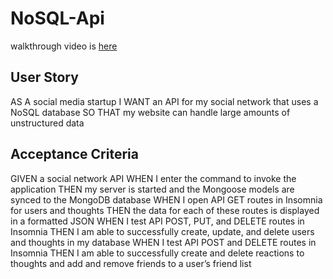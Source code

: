 # NoSQL-Api
walkthrough video is [here](<images/Untitled_ Jul 9, 2023 12_01 AM.webm>)


## User Story
AS A social media startup
I WANT an API for my social network that uses a NoSQL database
SO THAT my website can handle large amounts of unstructured data

## Acceptance Criteria 
GIVEN a social network API
WHEN I enter the command to invoke the application
THEN my server is started and the Mongoose models are synced to the MongoDB database
WHEN I open API GET routes in Insomnia for users and thoughts
THEN the data for each of these routes is displayed in a formatted JSON
WHEN I test API POST, PUT, and DELETE routes in Insomnia
THEN I am able to successfully create, update, and delete users and thoughts in my database
WHEN I test API POST and DELETE routes in Insomnia
THEN I am able to successfully create and delete reactions to thoughts and add and remove friends to a user’s friend list